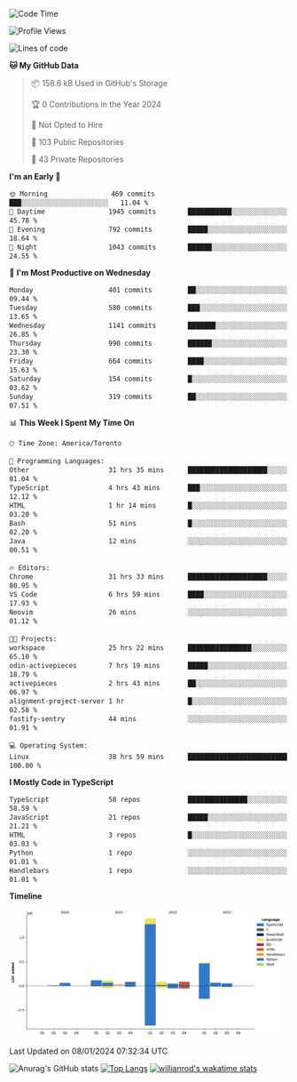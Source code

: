 <!--START_SECTION:waka-->
![Code Time](http://img.shields.io/badge/Code%20Time-1%2C044%20hrs%2010%20mins-blue)

![Profile Views](http://img.shields.io/badge/Profile%20Views-0-blue)

![Lines of code](https://img.shields.io/badge/From%20Hello%20World%20I%27ve%20Written-2.6%20million%20lines%20of%20code-blue)

**🐱 My GitHub Data** 

> 📦 158.6 kB Used in GitHub's Storage 
 > 
> 🏆 0 Contributions in the Year 2024
 > 
> 🚫 Not Opted to Hire
 > 
> 📜 103 Public Repositories 
 > 
> 🔑 43 Private Repositories 
 > 
**I'm an Early 🐤** 

```text
🌞 Morning                469 commits         ███░░░░░░░░░░░░░░░░░░░░░░   11.04 % 
🌆 Daytime                1945 commits        ███████████░░░░░░░░░░░░░░   45.78 % 
🌃 Evening                792 commits         █████░░░░░░░░░░░░░░░░░░░░   18.64 % 
🌙 Night                  1043 commits        ██████░░░░░░░░░░░░░░░░░░░   24.55 % 
```
📅 **I'm Most Productive on Wednesday** 

```text
Monday                   401 commits         ██░░░░░░░░░░░░░░░░░░░░░░░   09.44 % 
Tuesday                  580 commits         ███░░░░░░░░░░░░░░░░░░░░░░   13.65 % 
Wednesday                1141 commits        ███████░░░░░░░░░░░░░░░░░░   26.85 % 
Thursday                 990 commits         ██████░░░░░░░░░░░░░░░░░░░   23.30 % 
Friday                   664 commits         ████░░░░░░░░░░░░░░░░░░░░░   15.63 % 
Saturday                 154 commits         █░░░░░░░░░░░░░░░░░░░░░░░░   03.62 % 
Sunday                   319 commits         ██░░░░░░░░░░░░░░░░░░░░░░░   07.51 % 
```


📊 **This Week I Spent My Time On** 

```text
🕑︎ Time Zone: America/Toronto

💬 Programming Languages: 
Other                    31 hrs 35 mins      ████████████████████░░░░░   81.04 % 
TypeScript               4 hrs 43 mins       ███░░░░░░░░░░░░░░░░░░░░░░   12.12 % 
HTML                     1 hr 14 mins        █░░░░░░░░░░░░░░░░░░░░░░░░   03.20 % 
Bash                     51 mins             █░░░░░░░░░░░░░░░░░░░░░░░░   02.20 % 
Java                     12 mins             ░░░░░░░░░░░░░░░░░░░░░░░░░   00.51 % 

🔥 Editors: 
Chrome                   31 hrs 33 mins      ████████████████████░░░░░   80.95 % 
VS Code                  6 hrs 59 mins       ████░░░░░░░░░░░░░░░░░░░░░   17.93 % 
Neovim                   26 mins             ░░░░░░░░░░░░░░░░░░░░░░░░░   01.12 % 

🐱‍💻 Projects: 
workspace                25 hrs 22 mins      ████████████████░░░░░░░░░   65.10 % 
odin-activepieces        7 hrs 19 mins       █████░░░░░░░░░░░░░░░░░░░░   18.79 % 
activepieces             2 hrs 43 mins       ██░░░░░░░░░░░░░░░░░░░░░░░   06.97 % 
alignment-project-server 1 hr                █░░░░░░░░░░░░░░░░░░░░░░░░   02.58 % 
fastify-sentry           44 mins             ░░░░░░░░░░░░░░░░░░░░░░░░░   01.91 % 

💻 Operating System: 
Linux                    38 hrs 59 mins      █████████████████████████   100.00 % 
```

**I Mostly Code in TypeScript** 

```text
TypeScript               58 repos            ███████████████░░░░░░░░░░   58.59 % 
JavaScript               21 repos            █████░░░░░░░░░░░░░░░░░░░░   21.21 % 
HTML                     3 repos             █░░░░░░░░░░░░░░░░░░░░░░░░   03.03 % 
Python                   1 repo              ░░░░░░░░░░░░░░░░░░░░░░░░░   01.01 % 
Handlebars               1 repo              ░░░░░░░░░░░░░░░░░░░░░░░░░   01.01 % 
```



**Timeline**

![Lines of Code chart](https://raw.githubusercontent.com/wise-introvert/wise-introvert/master/assets/bar_graph.png)


 Last Updated on 08/01/2024 07:32:34 UTC
<!--END_SECTION:waka-->

![Anurag's GitHub stats](https://github-readme-stats.vercel.app/api?username=wise-introvert&count_private=true&show_icons=true)
[![Top Langs](https://github-readme-stats.vercel.app/api/top-langs/?username=wise-introvert&langs_count=10)](https://github.com/anuraghazra/github-readme-stats)
[![willianrod's wakatime stats](https://github-readme-stats.vercel.app/api/wakatime?username=wiseintrovert)](https://github.com/anuraghazra/github-readme-stats)

